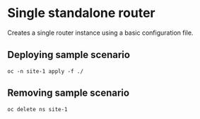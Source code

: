 # Single standalone router

Creates a single router instance using a basic configuration file.

## Deploying sample scenario

```
oc -n site-1 apply -f ./
```

## Removing sample scenario

```
oc delete ns site-1
```
